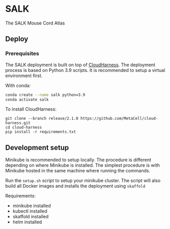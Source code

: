 # SALK

The SALK Mouse Cord Atlas

## Deploy

### Prerequisites

The SALK deployment is built on top of [CloudHarness](https://github.com/MetaCell/cloud-harness).
The deployment process is based on Python 3.9 scripts. It is recommended to setup a virtual 
environment first.

With conda: 
```bash
conda create --name salk python=3.9
conda activate salk
```

To install CloudHarness:

```
git clone --branch release/2.1.0 https://github.com/MetaCell/cloud-harness.git
cd cloud-harness
pip install -r requirements.txt
```

## Development setup

Minikube is recommended to setup locally. The procedure is different depending on where Minikube is installed.
The simplest procedure is with Minikube hosted in the same machine where running the commands.

Run the `setup.sh` script to setup your minikube cluster.
The script will also build all Docker images and installs the deployment using `skaffold`

Requirements:
* minikube installed
* kubectl installed
* skaffold installed
* helm installed
